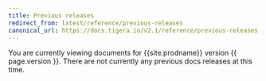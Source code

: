 ```yaml
---
title: Previous releases
redirect_from: latest/reference/previous-releases
canonical_url: https://docs.tigera.io/v2.1/reference/previous-releases
---
```



You are currently viewing documents for {{site.prodname}} version {{ page.version }}. There are not currently any previous docs releases at this time.
